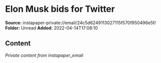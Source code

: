# Elon Musk bids for Twitter

**Source:** instapaper-private://email/24c5d6249113027115f570f950496e5f/
**Folder:** Unread
**Added:** 2022-04-14T17:08:10




## Content
*Private content from instapaper_email*
